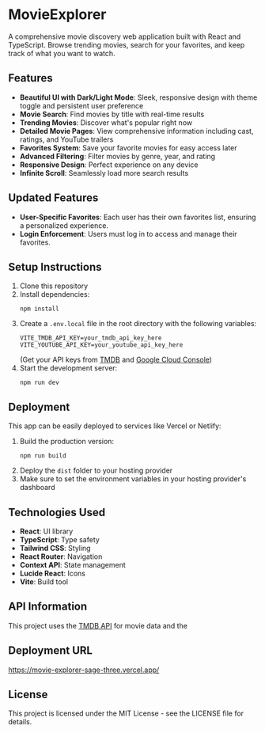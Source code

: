 # MovieExplorer

A comprehensive movie discovery web application built with React and TypeScript. Browse trending movies, search for your favorites, and keep track of what you want to watch.


## Features

- **Beautiful UI with Dark/Light Mode**: Sleek, responsive design with theme toggle and persistent user preference
- **Movie Search**: Find movies by title with real-time results
- **Trending Movies**: Discover what's popular right now
- **Detailed Movie Pages**: View comprehensive information including cast, ratings, and YouTube trailers
- **Favorites System**: Save your favorite movies for easy access later
- **Advanced Filtering**: Filter movies by genre, year, and rating
- **Responsive Design**: Perfect experience on any device
- **Infinite Scroll**: Seamlessly load more search results

## Updated Features

- **User-Specific Favorites**: Each user has their own favorites list, ensuring a personalized experience.
- **Login Enforcement**: Users must log in to access and manage their favorites.


## Setup Instructions

1. Clone this repository
2. Install dependencies:
   ```
   npm install
   ```
3. Create a `.env.local` file in the root directory with the following variables:
   ```
   VITE_TMDB_API_KEY=your_tmdb_api_key_here
   VITE_YOUTUBE_API_KEY=your_youtube_api_key_here
   ```
   (Get your API keys from [TMDB](https://www.themoviedb.org/documentation/api) and [Google Cloud Console](https://console.cloud.google.com/))
4. Start the development server:
   ```
   npm run dev
   ```

## Deployment

This app can be easily deployed to services like Vercel or Netlify:

1. Build the production version:
   ```
   npm run build
   ```
2. Deploy the `dist` folder to your hosting provider
3. Make sure to set the environment variables in your hosting provider's dashboard

## Technologies Used

- **React**: UI library
- **TypeScript**: Type safety
- **Tailwind CSS**: Styling
- **React Router**: Navigation
- **Context API**: State management
- **Lucide React**: Icons
- **Vite**: Build tool

## API Information

 This project uses the [TMDB API](https://www.themoviedb.org/documentation/api) for movie data and the <!--[YouTube API](https://developers.google.com/youtube/v3) for trailers. -->

## Deployment URL

[https://movie-explorer-sage-three.vercel.app/
](https://movie-explorer-sage-three.vercel.app/)
## License

This project is licensed under the MIT License - see the LICENSE file for details.
